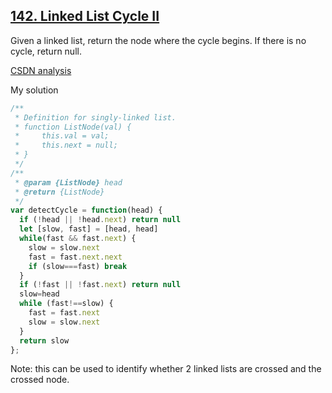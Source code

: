 ## [142. Linked List Cycle II](https://leetcode.com/problems/linked-list-cycle-ii/)
Given a linked list, return the node where the cycle begins. If there is no cycle, return null.

[CSDN analysis](https://blog.csdn.net/willduan1/article/details/50938210)

My solution

```js
/**
 * Definition for singly-linked list.
 * function ListNode(val) {
 *     this.val = val;
 *     this.next = null;
 * }
 */
/**
 * @param {ListNode} head
 * @return {ListNode}
 */
var detectCycle = function(head) {
  if (!head || !head.next) return null
  let [slow, fast] = [head, head]
  while(fast && fast.next) {
    slow = slow.next
    fast = fast.next.next
    if (slow===fast) break
  }
  if (!fast || !fast.next) return null
  slow=head
  while (fast!==slow) {
    fast = fast.next
    slow = slow.next
  }
  return slow
};
```
Note: this can be used to identify whether 2 linked lists are crossed and the crossed node.
